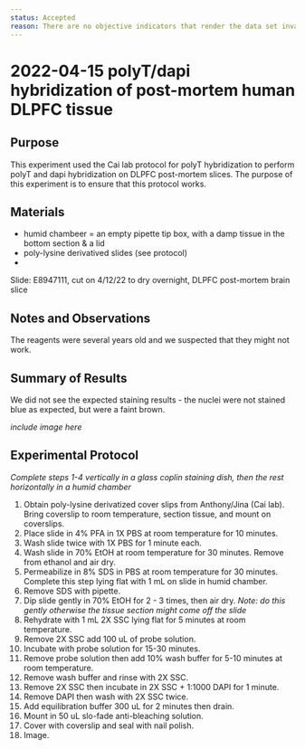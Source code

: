 ```yaml
---
status: Accepted
reason: There are no objective indicators that render the data set invalid or suspect.
---
```


<!-- #region -->
# 2022-04-15 polyT/dapi hybridization of post-mortem human DLPFC tissue

## Purpose
This experiment used the Cai lab protocol for polyT hybridization to perform polyT and dapi hybridization on DLPFC post-mortem slices. The purpose of this experiment is to ensure that this protocol works. <fill in> 

## Materials
- humid chambeer = an empty pipette tip box, with a damp tissue in the bottom section & a lid
- poly-lysine derivatived slides (see protocol)
- 

Slide: E8947111, cut on 4/12/22 to dry overnight, DLPFC post-mortem brain slice 

## Notes and Observations
The reagents were several years old and we suspected that they might not work.

## Summary of Results
We did not see the expected staining results - the nuclei were not stained blue as expected, but were a faint brown.

*include image here*
<!-- #endregion -->

## Experimental Protocol
  
*Complete steps 1-4 vertically in a glass coplin staining dish, then the rest horizontally in a humid chamber*
1. Obtain poly-lysine derivatized cover slips from Anthony/Jina (Cai lab). Bring coverslip to room temperature, section tissue, and mount on coverslips.
2. Place slide in 4% PFA in 1X PBS at room temperature for 10 minutes.
3. Wash slide twice with 1X PBS for 1 minute each.
4. Wash slide in 70% EtOH at room temperature for 30 minutes. Remove from ethanol and air dry.
5. Permeabilize in 8% SDS in PBS at room temperature for 30 minutes. Complete this step lying flat with 1 mL on slide in humid chamber. 
6. Remove SDS with pipette. 
7. Dip slide gently in 70% EtOH for 2 - 3 times, then air dry. *Note: do this gently otherwise the tissue section might come off the slide*
8. Rehydrate with 1 mL 2X SSC lying flat for 5 minutes at room temperature. 
9. Remove 2X SSC  add 100 uL of probe solution. 
10. Incubate with probe solution for 15-30 minutes.
11. Remove probe solution then add 10% wash buffer for 5-10 minutes at room temperature. 
12. Remove wash buffer and rinse with 2X SSC. 
13. Remove 2X SSC then incubate in 2X SSC + 1:1000 DAPI for 1 minute.
14. Remove DAPI then wash with 2X SSC twice.
15. Add equilibration buffer 300 uL for 2 minutes then drain.
16. Mount in 50 uL slo-fade anti-bleaching solution.
17. Cover with coverslip and seal with nail polish. 
18. Image.
  
